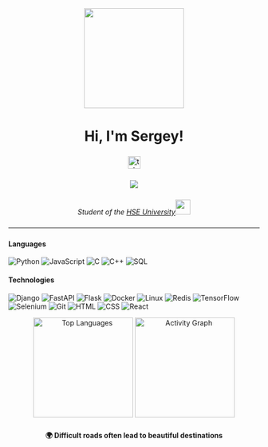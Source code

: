 <div align="center">
  <img height="200" src="https://i.pinimg.com/originals/77/7b/e1/777be1625da07d2a1c89fa6c3cb32d45.gif" />
</div>

### 

<h1 align="center"><b> Hi, I'm Sergey! </b></h1>

### 
 
<div align="center">
  <a href="https://t.me/SergeyManakhimov" target="_blank">
    <img src="https://img.shields.io/static/v1?message=Telegram&logo=telegram&label=&color=2CA5E0&logoColor=white&labelColor=&style=for-the-badge" height="25" alt="telegram logo" />
  </a>
</div>

### 

<div align="center">
  <img src="https://visitor-badge.laobi.icu/badge?page_id=SobrSergio.SobrSergio" />
</div>

### 

<p align="center"><em>Student of the <a href="https://www.hse.ru/">HSE University</a><img src="https://media.giphy.com/media/fYSnHlufseco8Fh93Z/giphy.gif" width="30">
</em></p>

### 

### 

---

### 

<div align="left">

<h4><b>Languages</b></h4>

![Python](https://img.shields.io/badge/-Python-000?&logo=Python)
![JavaScript](https://img.shields.io/badge/-JavaScript-000?&logo=JavaScript)
![C](https://img.shields.io/badge/-C-000?&logo=C)
![C++](https://img.shields.io/badge/-C++-000?&logo=c%2b%2b&logoColor=00599C)
![SQL](https://img.shields.io/badge/-SQL-000?&logo=MySQL)

<h4><b>Technologies</b></h4>

![Django](https://img.shields.io/badge/-Django-000?&logo=Django)
![FastAPI](https://img.shields.io/badge/-FastAPI-000?&logo=fastapi)
![Flask](https://img.shields.io/badge/-Flask-000?&logo=flask)
![Docker](https://img.shields.io/badge/-Docker-000?&logo=Docker)
![Linux](https://img.shields.io/badge/-Linux-000?&logo=Linux)
![Redis](https://img.shields.io/badge/-Redis-000?&logo=Redis)
![TensorFlow](https://img.shields.io/badge/-TensorFlow-000?&logo=TensorFlow)
![Selenium](https://img.shields.io/badge/-Selenium-000?&logo=selenium)
![Git](https://img.shields.io/badge/-Git-000?&logo=git)
![HTML](https://img.shields.io/badge/-HTML-000?&logo=html5)
![CSS](https://img.shields.io/badge/-CSS-000?&logo=css3)
![React](https://img.shields.io/badge/-React-000?&logo=React)


</div>


<div align="center">
    <img src="https://github-readme-stats.vercel.app/api/top-langs/?username=SobrSergio&show_icons=true&bg_color=000000&border_color=000000&text_color=ffffff&icon_color=ffffff&title_color=ffffff&layout=compact" alt="Top Languages" height="200px">
    <a href="https://github.com/ashutosh00710/github-readme-activity-graph">
    <img src="https://github-readme-activity-graph.vercel.app/graph?username=SobrSergio&bg_color=000000&color=ffffff&line=FF4500&point=ffffff&custom_title=SobrSergio%20Activity%20Graph&hide_border=true" alt="Activity Graph" height="200px" />
  </a>
</div>

### 


### 

<p align="center"><b>🌍 Difficult roads often lead to beautiful destinations</b></p>
